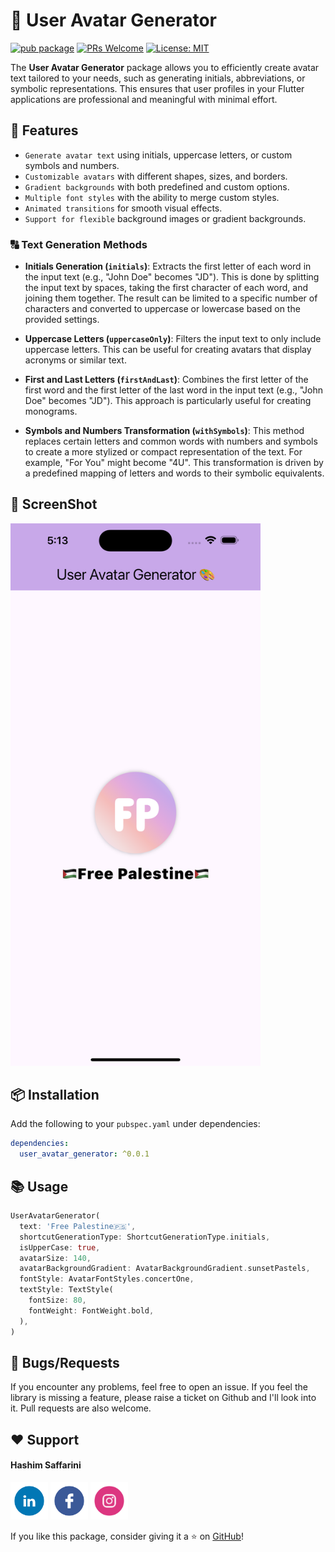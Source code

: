 # 🎨 User Avatar Generator

[![pub package](https://img.shields.io/pub/v/user_avatar_generator.svg?color=success&style=flat-square)](https://pub.dartlang.org/packages/user_avatar_generator)
[![PRs Welcome](https://img.shields.io/badge/PRs-welcome-success.svg?style=flat-square)](https://github.com/HashimSaffarini/user_avatar_generator/pulls)
[![License: MIT](https://img.shields.io/badge/License-MIT-blue.svg)](https://opensource.org/licenses/MIT)

The **User Avatar Generator** package allows you to efficiently create avatar text tailored to your needs, such as generating initials, abbreviations, or symbolic representations. This ensures that user profiles in your Flutter applications are professional and meaningful with minimal effort.

## 🎯 Features
- `Generate avatar text` using initials, uppercase letters, or custom symbols and numbers.
- `Customizable avatars` with different shapes, sizes, and borders.
- `Gradient backgrounds` with both predefined and custom options.
- `Multiple font styles` with the ability to merge custom styles.
- `Animated transitions` for smooth visual effects.
- `Support for flexible` background images or gradient backgrounds.

### 🔠 Text Generation Methods
- **Initials Generation (`initials`)**: Extracts the first letter of each word in the input text (e.g., "John Doe" becomes "JD"). This is done by splitting the input text by spaces, taking the first character of each word, and joining them together. The result can be limited to a specific number of characters and converted to uppercase or lowercase based on the provided settings.

- **Uppercase Letters (`uppercaseOnly`)**: Filters the input text to only include uppercase letters. This can be useful for creating avatars that display acronyms or similar text.

- **First and Last Letters (`firstAndLast`)**: Combines the first letter of the first word and the first letter of the last word in the input text (e.g., "John Doe" becomes "JD"). This approach is particularly useful for creating monograms.

- **Symbols and Numbers Transformation (`withSymbols`)**: This method replaces certain letters and common words with numbers and symbols to create a more stylized or compact representation of the text. For example, "For You" might become "4U". This transformation is driven by a predefined mapping of letters and words to their symbolic equivalents.

## 📸 ScreenShot

[<img src="https://github.com/hashimsaffarini/User_Avatar_Generator/blob/main/lib/assets/images/screen.png" width="400" />](https://github.com/hashimsaffarini/User_Avatar_Generator/blob/main/lib/assets/images/screen.png)

## 📦 Installation

Add the following to your `pubspec.yaml` under dependencies:

```yaml
dependencies:
  user_avatar_generator: ^0.0.1
```
## 📚 Usage

```dart
UserAvatarGenerator(
  text: 'Free Palestine🇵🇸',
  shortcutGenerationType: ShortcutGenerationType.initials,
  isUpperCase: true,
  avatarSize: 140,
  avatarBackgroundGradient: AvatarBackgroundGradient.sunsetPastels,
  fontStyle: AvatarFontStyles.concertOne,
  textStyle: TextStyle(
    fontSize: 80,
    fontWeight: FontWeight.bold,
  ),
)
```
## 🐛 Bugs/Requests

If you encounter any problems, feel free to open an issue. If you feel the library is
missing a feature, please raise a ticket on Github and I'll look into it.
Pull requests are also welcome.

## ❤️ Support
#### **Hashim Saffarini**
<p>
<a href="https://linkedin.com/in/hashim-saffarini/"><img src="https://github.com/aritraroy/social-icons/blob/master/linkedin-icon.png?raw=true" width="60"></a>
<a href="https://facebook.com/hashim.saffarini.3/"><img src="https://github.com/aritraroy/social-icons/blob/master/facebook-icon.png?raw=true" width="60"></a>
<a href="https://instagram.com/hashim.saffarini1/"><img src="https://github.com/aritraroy/social-icons/blob/master/instagram-icon.png?raw=true" width="60"></a>
</p>

If you like this package, consider giving it a ⭐️ on [GitHub](https://github.com/HashimSaffarini/user_avatar_generator)!


